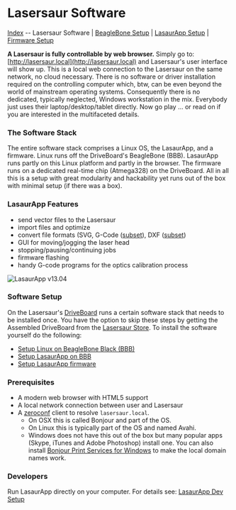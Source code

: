 
Lasersaur Software
==================

[Index](index.md) -- Lasersaur Software | [BeagleBone Setup](bbb_setup.md) | [LasaurApp Setup](lasaurapp_setup.md) | [Firmware Setup](firmware_setup.md)

**A Lasersaur is fully controllable by web browser.** Simply go to: [http://lasersaur.local](http://lasersaur.local) and Lasersaur's user interface will show up. This is a local web connection to the Lasersaur on the same network, no cloud necessary. There is no software or driver installation required on the controlling computer which, btw, can be even beyond the world of mainstream operating systems. Consequently there is no dedicated, typically neglected, Windows workstation in the mix. Everybody just uses their laptop/desktop/tablet directly. Now go play ... or read on if you are interested in the multifaceted details.


### The Software Stack

The entire software stack comprises a Linux OS, the LasaurApp, and a firmware. Linux runs off the DriveBoard's BeagleBone (BBB). LasaurApp runs partly on this Linux platform and partly in the browser. The firmware runs on a dedicated real-time chip (Atmega328) on the DriveBoard. All in all this is a setup with great modularity and hackability yet runs out of the box with minimal setup (if there was a box).

### LasaurApp Features

- send vector files to the Lasersaur
- import files and optimize
- convert file formats (SVG, G-Code ([subset](gcode.md)), DXF ([subset](dxf_import.md))
- GUI for moving/jogging the laser head
- stopping/pausing/continuing jobs
- firmware flashing
- handy G-code programs for the optics calibration process

![LasaurApp v13.04](http://farm9.staticflickr.com/8101/8645800331_8c4350fd2c_z.jpg)


### Software Setup

On the Lasersaur's [DriveBoard](driveboard.md) runs a certain software stack that needs to be installed once. You have the option to skip these steps by getting the Assembled DriveBoard from the [Lasersaur Store](http://store.lasersaur.com/). To install the software yourself do the following:

- [Setup Linux on BeagleBone Black (BBB)](bbb_setup.md)
- [Setup LasaurApp on BBB](lasaurapp_setup.md)
- [Setup LasaurApp firmware](firmware_setup.md)


### Prerequisites

- A modern web browser with HTML5 support
- A local network connection between user and Lasersaur
- A [zeroconf](https://en.wikipedia.org/wiki/Zero-configuration_networking) client to resolve `lasersaur.local`.
  - On OSX this is called Bonjour and part of the OS.
  - On Linux this is typically part of the OS and named Avahi.
  - Windows does not have this out of the box but many popular apps (Skype, iTunes and Adobe Photoshop) install one. You can also install [Bonjour Print Services for Windows](http://support.apple.com/kb/DL999) to make the local domain names work.


### Developers

Run LasaurApp directly on your computer. For details see: [LasaurApp Dev Setup](dev_setup.md)
